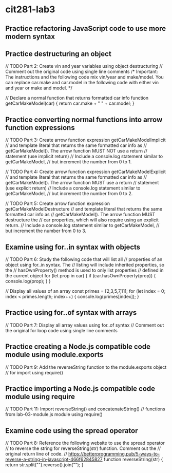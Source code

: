 # cit281-lab3
## Practice refactoring JavaScript code to use more modern syntax
## Practice destructuring an object
// TODO Part 2: Create vin and year variables using object destructuring
// Comment out the original code using single line comments
/*
   Important: The instructions and the following code mix vin/year and
   make/model. You can replace car.make and car.model in the following code
   with either vin and year or make and model.
*/

// Declare a normal function that returns formatted car info
function getCarMakeModel(car) {
    return car.make + " " + car.model;
}
## Practice converting normal functions into arrow function expressions
// TODO Part 3: Create arrow function expression getCarMakeModelImplicit
// and template literal that returns the same formatted car info as
// getCarMakeModel(). The arrow function MUST NOT use a return 
// statement (use implicit return)
// Include a console.log statement similar to getCarMakeModel,
// but increment the number from 0 to 1.

// TODO Part 4: Create arrow function expression getCarMakeModelExplicit
// and template literal that returns the same formatted car info as
// getCarMakeModel(). The arrow function MUST use a return 
// statement (use explicit return)
// Include a console.log statement similar to getCarMakeModel,
// but increment the number from 0 to 2.

// TODO Part 5: Create arrow function expression getCarMakeModelDestructure
// and template literal that returns the same formatted car info as
// getCarMakeModel(). The arrow function MUST destructure the 
// car properties, which will also require using an explicit return.
// Include a console.log statement similar to getCarMakeModel,
// but increment the number from 0 to 3.
## Examine using for..in  syntax with objects
// TODO Part 6: Study the following code that will list all 
// properties of an object using for..in syntax. The
// listing will include inherited properties, so the
// hasOwnProperty() method is used to only list properties
// defined in the current object
for (let prop in car) {
    if (car.hasOwnProperty(prop)) {
        console.log(prop);
    }
}

// Display all values of an array
const primes = [2,3,5,7,11];
for (let index = 0; index < primes.length; index++) {
    console.log(primes[index]);
}
## Practice using for..of syntax with arrays
// TODO Part 7: Display all array values using for..of syntax
// Comment out the original for loop code using single line comments
## Practice creating a Node.js compatible code module using module.exports
// TODO Part 9: Add the reverseString function to the module.exports object
// for import using require()
## Practice importing a Node.js compatible code module using require
// TODO Part 11: Import reverseString() and concatenateString()
// functions from lab-03-module.js module using require()
## Examine code using the spread operator
// TODO Part 8: Reference the following website to use the spread operator
// to reverse the string for reverseString(str) function. Comment out the
// original return line of code.
// https://betterprogramming.pub/5-ways-to-reverse-a-string-in-javascript-466f62845827
function reverseString(str) {
    return str.split("").reverse().join("");
}
